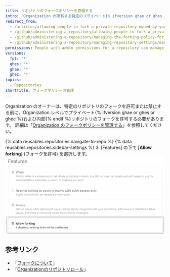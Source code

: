 ```yaml
---
title: リポジトリのフォークポリシーを管理する
intro: 'Organization が所有する特定のプライベート{% ifversion ghae or ghes or ghec %}または内部{% endif %}リポジトリのフォークを許可または禁止できます。'
redirect_from:
  - /articles/allowing-people-to-fork-a-private-repository-owned-by-your-organization
  - /github/administering-a-repository/allowing-people-to-fork-a-private-repository-owned-by-your-organization
  - /github/administering-a-repository/managing-the-forking-policy-for-your-repository
  - /github/administering-a-repository/managing-repository-settings/managing-the-forking-policy-for-your-repository
permissions: People with admin permissions for a repository can manage the forking policy for the repository.
versions:
  fpt: '*'
  ghes: '*'
  ghae: '*'
  ghec: '*'
topics:
  - Repositories
shortTitle: フォークポリシーの管理
---
```


Organization のオーナーは、特定のリポジトリのフォークを許可または禁止する前に、Organization レベルでプライベート{% ifversion ghae or ghes or ghec %}および内部{% endif %}リポジトリのフォークを許可する必要があります。 詳細は「[Organization のフォークポリシーを管理する](/organizations/managing-organization-settings/managing-the-forking-policy-for-your-organization)」を参照してください。

{% data reusables.repositories.navigate-to-repo %}
{% data reusables.repositories.sidebar-settings %}
3. [Features] の下で [**Allow forking**] (フォークを許可) を選択します。 ![プライベートリポジトリのフォークの許可あるいは禁止のチェックボックス](/assets/images/help/repository/allow-forking-specific-org-repo.png)

## 参考リンク

- 「[フォークについて](/pull-requests/collaborating-with-pull-requests/working-with-forks/about-forks)」
- 「[Organizationのリポジトリロール](/organizations/managing-access-to-your-organizations-repositories/repository-roles-for-an-organization)」
